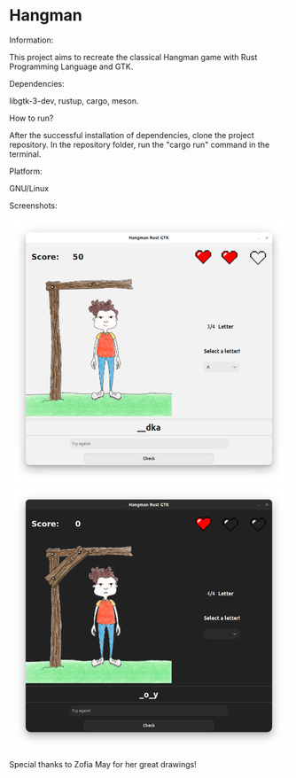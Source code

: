 # Hangman

Information:

This project aims to recreate the classical Hangman game with Rust Programming Language and GTK.

Dependencies:

libgtk-3-dev, rustup, cargo, meson.

How to run?

After the successful installation of dependencies, clone the project repository. In the repository folder, run the "cargo run" command in the terminal.

Platform:

GNU/Linux

Screenshots:

![](screenshots/1.png)
![](screenshots/2.png)

Special thanks to Zofia May for her great drawings!
